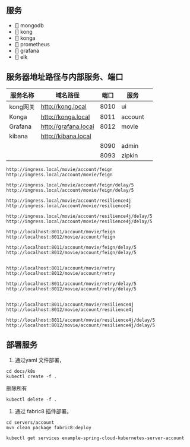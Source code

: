 
## 服务

- [] mongodb
- [] kong
- [] konga
- [] prometheus
- [] grafana
- [] elk

## 服务器地址路径与内部服务、端口

| 服务名称 | 域名路径                     | 端口 | 服务    |      |
| -------- |--------------------------| ---- | ------- | ---- |
| kong网关 | http://kong.local        | 8010 | ui      |      |
| Konga    | http://konga.local | 8011 | account |      |
| Grafana | http://grafana.local | 8012 | movie   |      |
| kibana | http://kibana.local |      |         |      |
|          |                          | 8090 | admin   |      |
|          |                          | 8093 | zipkin  |      |

```shell
http://ingress.local/movie/account/feign
http://ingress.local/account/movie/feign

http://ingress.local/movie/account/feign/delay/5
http://ingress.local/account/movie/feign/delay/5

http://ingress.local/movie/account/resilience4j
http://ingress.local/account/movie/resilience4j

http://ingress.local/movie/account/resilience4j/delay/5
http://ingress.local/account/movie/resilience4j/delay/5
```


```shell
http://localhost:8011/account/movie/feign
http://localhost:8012/movie/account/feign

http://localhost:8011/account/movie/feign/delay/5
http://localhost:8012/movie/account/feign/delay/5


http://localhost:8011/account/movie/retry
http://localhost:8012/movie/account/retry

http://localhost:8011/account/movie/retry/delay/5
http://localhost:8012/movie/account/retry/delay/5


http://localhost:8011/account/movie/resilience4j
http://localhost:8012/movie/account/resilience4j

http://localhost:8011/account/movie/resilience4j/delay/5
http://localhost:8012/movie/account/resilience4j/delay/5
```

## 部署服务

1. 通过yaml 文件部署，

```shell script
cd docs/k8s
kubectl create -f .
```


删除所有
```shell script
kubectl delete -f .
```

1. 通过 fabric8 插件部署。

```shell script
cd servers/account
mvn clean package fabric8:deploy
```

```shell script
kubectl get services example-spring-cloud-kubernetes-server-account
```


